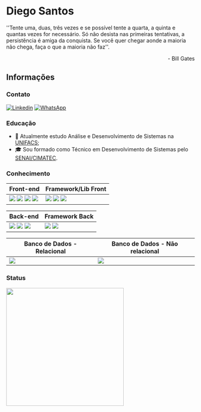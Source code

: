 # Diego Santos

''Tente uma, duas, três vezes e se possível tente a quarta, a quinta e quantas vezes for necessário. Só não desista nas primeiras tentativas, a persistência é amiga da conquista. Se você quer chegar aonde a maioria não chega, faça o que a maioria não faz''. <br> <p align="right"> - Bill Gates </p>

## Informações

### Contato

[![Linkedin](https://img.shields.io/badge/LinkedIn-0077B5?style=for-the-badge&logo=linkedin&logoColor=white)](https://www.linkedin.com/in/diego-santos-djs)
[![WhatsApp](https://img.shields.io/badge/WhatsApp-25D366?style=for-the-badge&logo=whatsapp&logoColor=white)](https://wa.me/5571993507284?text=Oi!%20Vi%20seu%20perfil%20no%20Github%20podemos%20conversar?)

### Educação
- :school: Atualmente estudo Análise e Desenvolvimento de Sistemas na [UNIFACS](https://www.unifacs.br/graduacao/analise-e-desenvolvimento-de-sistemas/);
- :mortar_board: Sou formado como Técnico em Desenvolvimento de Sistemas pelo [SENAI/CIMATEC](https://www.tecnicosenai.com.br/cursos/desenvolvimento-sistemas/).
  
### Conhecimento
| Front-end| Framework/Lib Front |
| --- | --- |
<img src="https://img.shields.io/badge/-JavaScript-black?style=for-the-badge&logo=javascript"/> <img src="https://img.shields.io/badge/-TypeScript-007ACC?style=for-the-badge&logo=typescript&logoColor=black"/> <img src="https://img.shields.io/badge/-CSS3-1572B6?style=for-the-badge&logo=css3"/> <img src="https://img.shields.io/badge/-HTML5-E34F26?style=for-the-badge&logo=html5&logoColor=white"/> | <img src="https://img.shields.io/badge/-React-61DAFB?style=for-the-badge&logo=react&logoColor=black"/> <img src="https://img.shields.io/badge/-Angular-DD0031?style=for-the-badge&logo=angular"/> <img src="https://img.shields.io/badge/-Bootstrap-563D7C?style=for-the-badge&logo=Bootstrap"/>

| Back-end| Framework Back|
| --- | --- |
<img src="https://img.shields.io/badge/-Java-007396?style=for-the-badge&logo=java"/> <img src="https://img.shields.io/badge/-Node-339933?style=for-the-badge&logo=node.js&logoColor=white"/> <img src="https://img.shields.io/badge/-TypeScript-007ACC?style=for-the-badge&logo=typescript&logoColor=black"/> | <img src="https://img.shields.io/badge/-NestJS-E0234E?style=for-the-badge&logo=nestjs&logoColor=white"/> <img src="https://img.shields.io/badge/-Spring-6DB33F?style=for-the-badge&logo=spring&logoColor=white"/>

| Banco de Dados - Relacional| Banco de Dados - Não relacional
| --- | --- |
<img src="https://img.shields.io/badge/-MySQL-4479A1?style=for-the-badge&logo=mysql&logoColor=white"/> | <img src="https://img.shields.io/badge/-MongoDB-black?style=for-the-badge&logo=mongodb"/>

### Status

<p align="center">
<!--<img src="https://github-readme-stats.vercel.app/api?username=DiegojSts&show_icons=true&title_color=FF1493&icon_color=79ff97&text_color=40E0D0&bg_color=151515" align="center"/>-->
<a href="https://github.com/DiegojSts">
  <img height="314px" align="left" src="https://github-readme-stats.vercel.app/api/top-langs/?username=DiegojSts&theme=radical&hide=glsl,python" />
</a>
</p>
 

 







